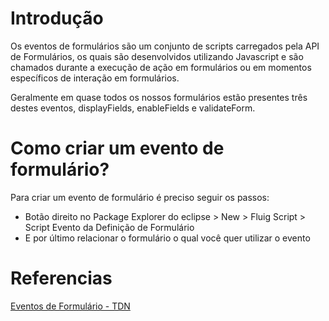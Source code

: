 # Introdução

Os eventos de formulários são um conjunto de scripts carregados pela API de Formulários, os quais são desenvolvidos utilizando Javascript e são chamados durante a execução de ação em formulários ou em momentos específicos de interação em formulários.

Geralmente em quase todos os nossos formulários estão presentes três destes eventos, displayFields, enableFields e validateForm.

# Como criar um evento de formulário?
Para criar um evento de formulário é preciso seguir os passos:
* Botão direito no Package Explorer do eclipse > New > Fluig Script > Script Evento da Definição de Formulário
* E por último relacionar o formulário o qual você quer utilizar o evento

# Referencias
[Eventos de Formulário - TDN](https://tdn.totvs.com/pages/releaseview.action?pageId=270924158)